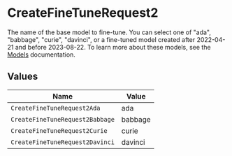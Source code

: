 # CreateFineTuneRequest2

The name of the base model to fine-tune. You can select one of "ada",
"babbage", "curie", "davinci", or a fine-tuned model created after 2022-04-21 and before 2023-08-22.
To learn more about these models, see the
[Models](/docs/models) documentation.



## Values

| Name                            | Value                           |
| ------------------------------- | ------------------------------- |
| `CreateFineTuneRequest2Ada`     | ada                             |
| `CreateFineTuneRequest2Babbage` | babbage                         |
| `CreateFineTuneRequest2Curie`   | curie                           |
| `CreateFineTuneRequest2Davinci` | davinci                         |